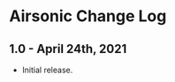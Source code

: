 Airsonic Change Log
======================

1.0 - April 24th, 2021
----------------------

  * Initial release.
